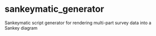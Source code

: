 # sankeymatic_generator
Sankeymatic script generator for rendering multi-part survey data into a Sankey diagram
